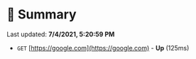# 📖 Summary
Last updated: **7/4/2021, 5:20:59 PM**

- `GET` [https://google.com](https://google.com) - **Up** (125ms)
